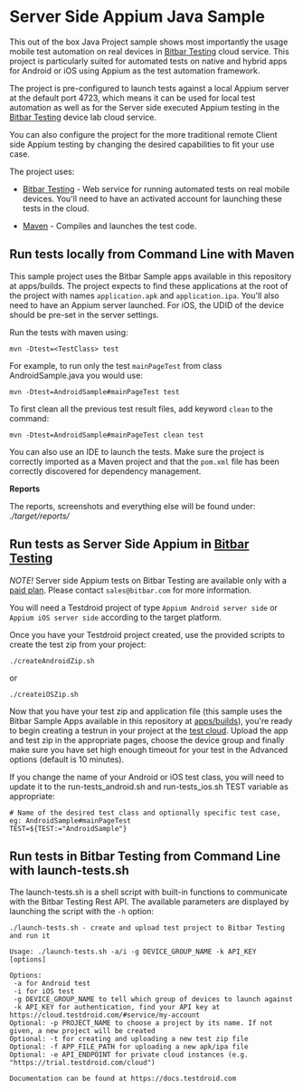 # Server Side Appium Java Sample

This out of the box Java Project sample shows most importantly the usage mobile test automation on real devices in
[Bitbar Testing](http://bitbar.com/testing) cloud service. This project is particularly suited for automated tests on native and hybrid apps for Android or iOS using Appium as the test automation framework.

The project is pre-configured to launch tests against a local Appium server at the default port 4723, which means it can be used for local test automation as well as for the Server side executed Appium testing in the [Bitbar Testing](http://bitbar.com/testing) device lab cloud service.

You can also configure the project for the more traditional remote Client side Appium testing by changing the desired capabilities to fit your use case.

The project uses:

- [Bitbar Testing](http://bitbar.com/testing) - Web service for running automated tests on real mobile devices. You'll need to have an activated account for launching these tests in the cloud.

- [Maven](https://maven.apache.org/) - Compiles and launches the test code.

## Run tests locally from Command Line with Maven

This sample project uses the Bitbar Sample apps available in this repository at apps/builds. The project expects to find these applications at the root of the project with names `application.apk` and `application.ipa`. You'll also need to have an Appium server launched. For iOS, the UDID of the device should be pre-set in the server settings.

Run the tests with maven using:
```
mvn -Dtest=<TestClass> test
```
For example, to run only the test `mainPageTest` from class AndroidSample.java you would use:
```
mvn -Dtest=AndroidSample#mainPageTest test
```
To first clean all the previous test result files, add keyword `clean` to the command:
```
mvn -Dtest=AndroidSample#mainPageTest clean test
``` 
You can also use an IDE to launch the tests. Make sure the project is correctly imported as a Maven project and that the `pom.xml` file has been correctly discovered for dependency management.

**Reports**

The reports, screenshots and everything else will be found under: *./target/reports/*

## Run tests as Server Side Appium in [Bitbar Testing](http://bitbar.com/testing)

*NOTE!* Server side Appium tests on Bitbar Testing are available only with a [paid plan](http://bitbar.com/testing/pricing/public-cloud/). Please contact `sales@bitbar.com` for more information.

You will need a Testdroid project of type `Appium Android server side` or `Appium iOS server side` according to the target platform.

Once you have your Testdroid project created, use the provided scripts to create the test zip from your project:
```
./createAndroidZip.sh
```
or
```
./createiOSZip.sh
```
Now that you have your test zip and application file (this sample uses the Bitbar Sample Apps available in this repository at [apps/builds](https://github.com/bitbar/testdroid-samples/tree/master/apps/builds)), you're ready to begin creating a testrun in your project at the [test cloud](https://cloud.testdroid.com). Upload the app and test zip in the appropriate pages, choose the device group and finally make sure you have set high enough timeout for your test in the Advanced options (default is 10 minutes).

If you change the name of your Android or iOS test class, you will need to update it to the run-tests_android.sh and run-tests_ios.sh TEST variable as appropriate:
```
# Name of the desired test class and optionally specific test case, eg: AndroidSample#mainPageTest
TEST=${TEST:="AndroidSample"}
```
## Run tests in Bitbar Testing from Command Line with launch-tests.sh 

The launch-tests.sh is a shell script with built-in functions to communicate with the Bitbar Testing Rest API. The available parameters are displayed by launching the script with the `-h` option:
```
./launch-tests.sh - create and upload test project to Bitbar Testing and run it
 
Usage: ./launch-tests.sh -a/i -g DEVICE_GROUP_NAME -k API_KEY [options]
 
Options:
 -a for Android test
 -i for iOS test
 -g DEVICE_GROUP_NAME to tell which group of devices to launch against
 -k API_KEY for authentication, find your API key at https://cloud.testdroid.com/#service/my-account
Optional: -p PROJECT_NAME to choose a project by its name. If not given, a new project will be created
Optional: -t for creating and uploading a new test zip file
Optional: -f APP_FILE_PATH for uploading a new apk/ipa file
Optional: -e API_ENDPOINT for private cloud instances (e.g. "https://trial.testdroid.com/cloud")
 
Documentation can be found at https://docs.testdroid.com
```